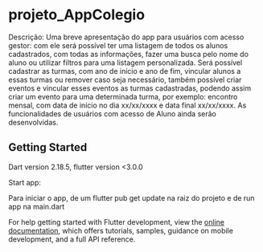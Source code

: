 # projeto_AppColegio

Descrição:
Uma breve apresentação do app para usuários com acesso gestor: com ele será possível ter uma listagem de todos os alunos cadastrados, com todas as informações, fazer uma busca pelo nome do aluno ou utilizar filtros para uma listagem personalizada.
Será possível cadastrar as turmas, com ano de início e ano de fim, vincular alunos a essas turmas ou remover caso seja necessário, também possível criar eventos e vincular esses eventos as turmas cadastradas, podendo assim criar um evento para uma determinada turma, por exemplo: encontro mensal, com data de início no dia xx/xx/xxxx e data final xx/xx/xxxx.
As funcionalidades de usuários com acesso de Aluno ainda serão desenvolvidas.


## Getting Started

Dart version 2.18.5, flutter version <3.0.0

Start app:

Para iniciar o app, de um flutter pub get update na raiz do projeto e de run app na main.dart

For help getting started with Flutter development, view the
[online documentation](https://docs.flutter.dev/), which offers tutorials,
samples, guidance on mobile development, and a full API reference.
